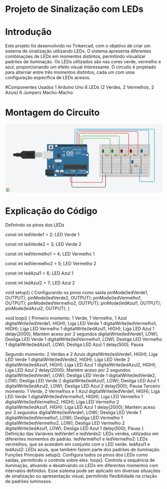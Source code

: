
# Projeto de Sinalização com LEDs

# Introdução
Este projeto foi desenvolvido no Tinkercad, com o objetivo de criar um sistema de sinalização utilizando LEDs.
O sistema apresenta diferentes combinações de LEDs em momentos distintos, permitindo visualizar padrões de iluminação.
Os LEDs utilizados são nas cores verde, vermelho e azul, proporcionando um efeito visual interessante. O circuito
é projetado para alternar entre três momentos distintos, cada um com uma configuração específica de LEDs acesos.

#Componentes Usados
1 Arduino Uno
6 LEDs (2 Verdes, 2 Vermelhos, 2 Azuis)
6 Jumpers Macho-Macho
# Montagem do Circuito
![Imagem do Circuito](Sinalizacao_leds.png)
# Explicação do Código

Definindo os pinos dos LEDs

const int ledVerde1 = 2;    LED Verde 1

const int ledVerde2 = 3;    LED Verde 2

const int ledVermelho1 = 4; LED Vermelho 1

const int ledVermelho2 = 5; LED Vermelho 2

const int ledAzul1 = 6;     LED Azul 1

const int ledAzul2 = 7;     LED Azul 2

void setup() {
    Configurando os pinos como saída
    pinMode(ledVerde1, OUTPUT);
    pinMode(ledVerde2, OUTPUT);
    pinMode(ledVermelho1, OUTPUT);
    pinMode(ledVermelho2, OUTPUT);
    pinMode(ledAzul1, OUTPUT);
    pinMode(ledAzul2, OUTPUT);
}

void loop() {
    Primeiro momento: 1 Verde, 1 Vermelho, 1 Azul
    digitalWrite(ledVerde1, HIGH);     Liga LED Verde 1
    digitalWrite(ledVermelho1, HIGH);   Liga LED Vermelho 1
    digitalWrite(ledAzul1, HIGH);       Liga LED Azul 1
    delay(2000);                        Mantém aceso por 2 segundos
    digitalWrite(ledVerde1, LOW);      Desliga LED Verde 1
    digitalWrite(ledVermelho1, LOW);    Desliga LED Vermelho 1
    digitalWrite(ledAzul1, LOW);        Desliga LED Azul 1
    delay(500);                         Pausa

   Segundo momento: 2 Verdes e 2 Azuis
   digitalWrite(ledVerde1, HIGH);     Liga LED Verde 1
   digitalWrite(ledVerde2, HIGH);     Liga LED Verde 2
    digitalWrite(ledAzul1, HIGH);       Liga LED Azul 1
   digitalWrite(ledAzul2, HIGH);       Liga LED Azul 2
    delay(2000);                        Mantém aceso por 2 segundos
   digitalWrite(ledVerde1, LOW);      Desliga LED Verde 1
    digitalWrite(ledVerde2, LOW);      Desliga LED Verde 2
   digitalWrite(ledAzul1, LOW);        Desliga LED Azul 1
    digitalWrite(ledAzul2, LOW);        Desliga LED Azul 2
    delay(500);                         Pausa
     Terceiro momento: 1 Verde, 2 Vermelhos e 1 Azul
    digitalWrite(ledVerde1, HIGH);      Liga LED Verde 1
    digitalWrite(ledVermelho1, HIGH);   Liga LED Vermelho 1
    digitalWrite(ledVermelho2, HIGH);   Liga LED Vermelho 2
    digitalWrite(ledAzul1, HIGH);       Liga LED Azul 1
    delay(2000);                        Mantém aceso por 2 segundos
    digitalWrite(ledVerde1, LOW);      Desliga LED Verde 1
    digitalWrite(ledVermelho1, LOW);    Desliga LED Vermelho 1
    digitalWrite(ledVermelho2, LOW);    Desliga LED Vermelho 2
    digitalWrite(ledAzul1, LOW);        Desliga LED Azul 1
    delay(500);                         Pausa
}
Definição das Variáveis
ledVerde1 e ledVerde2: LEDs verdes, utilizados em diferentes momentos do padrão.
ledVermelho1 e ledVermelho2: LEDs vermelhos, que se acendem em conjunto com o LED verde.
ledAzul1 e ledAzul2: LEDs azuis, que também fazem parte dos padrões de iluminação.
Funções Principais
setup(): Configura todos os pinos dos LEDs como saídas, permitindo o controle sobre eles.
loop(): Controla a sequência de iluminação, ativando e desativando os LEDs em diferentes momentos com intervalos definidos.
Esse sistema pode ser aplicado em diversas situações de sinalização ou apresentação visual, permitindo flexibilidade na criação de padrões luminosos.



